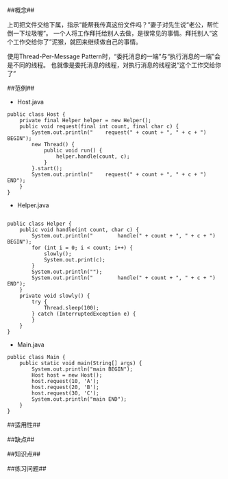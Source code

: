 ##概念##

上司把文件交给下属，指示“能帮我传真这份文件吗？”妻子对先生说“老公，帮忙倒一下垃圾喔”。
一个人将工作拜托给别人去做，是很常见的事情。拜托别人“这个工作交给你了”泥猴，就回来继续做自己的事情。

使用Thread-Per-Message Pattern时，“委托消息的一端”与“执行消息的一端”会是不同的线程。
也就像是委托消息的线程，对执行消息的线程说“这个工作交给你了”


##范例##

- Host.java

```
public class Host {
    private final Helper helper = new Helper();
    public void request(final int count, final char c) {
        System.out.println("    request(" + count + ", " + c + ") BEGIN");
        new Thread() {
            public void run() {
                helper.handle(count, c);
            }
        }.start();
        System.out.println("    request(" + count + ", " + c + ") END");
    }
}

```

- Helper.java

```

public class Helper {
    public void handle(int count, char c) {
        System.out.println("        handle(" + count + ", " + c + ") BEGIN");
        for (int i = 0; i < count; i++) {
            slowly();
            System.out.print(c);
        }
        System.out.println("");
        System.out.println("        handle(" + count + ", " + c + ") END");
    }
    private void slowly() {
        try {
            Thread.sleep(100);
        } catch (InterruptedException e) {
        }
    }
}

```

- Main.java

```
public class Main {
    public static void main(String[] args) {
        System.out.println("main BEGIN");
        Host host = new Host();
        host.request(10, 'A');
        host.request(20, 'B');
        host.request(30, 'C');
        System.out.println("main END");
    }
}

```

##适用性##



##缺点##


##知识点##


##练习问题##